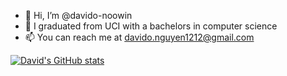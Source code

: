 - 👋 Hi, I’m @davido-noowin
- 🌱 I graduated from UCI with a bachelors in computer science
- 📫 You can reach me at davido.nguyen1212@gmail.com

<!---
davido-noowin/davido-noowin is a ✨ special ✨ repository because its `README.md` (this file) appears on your GitHub profile.
You can click the Preview link to take a look at your changes.
--->

[![David's GitHub stats](https://github-readme-stats.vercel.app/api?username=davido-noowin)](https://github.com/anuraghazra/github-readme-stats)
